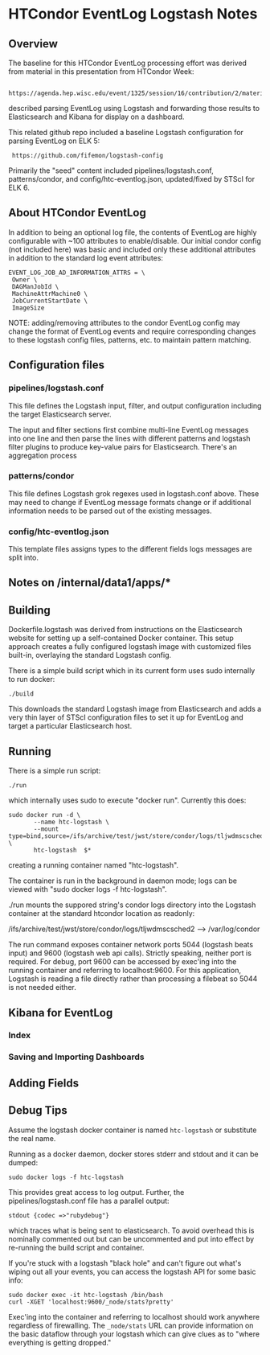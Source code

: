 # HTCondor EventLog Logstash Notes

## Overview

The baseline for this HTCondor EventLog processing effort was derived
from material in this presentation from HTCondor Week:

       https://agenda.hep.wisc.edu/event/1325/session/16/contribution/2/material/slides/0.pdf

described parsing EventLog using Logstash and forwarding those results
to Elasticsearch and Kibana for display on a dashboard.

This related github repo included a baseline Logstash configuration for parsing
EventLog on ELK 5:

     https://github.com/fifemon/logstash-config

Primarily the "seed" content included pipelines/logstash.conf,
patterns/condor, and config/htc-eventlog.json, updated/fixed by
STScI for ELK 6.

## About HTCondor EventLog

In addition to being an optional log file, the contents of EventLog
are highly configurable with ~100 attributes to enable/disable.  Our
initial condor config (not included here) was basic and included only
these additional attributes in addition to the standard log event
attributes:

```
EVENT_LOG_JOB_AD_INFORMATION_ATTRS = \
 Owner \
 DAGManJobId \
 MachineAttrMachine0 \
 JobCurrentStartDate \
 ImageSize
```

NOTE: adding/removing attributes to the condor EventLog config may
change the format of EventLog events and require corresponding changes
to these logstash config files, patterns, etc. to maintain pattern
matching.

## Configuration files

### pipelines/logstash.conf

This file defines the Logstash input, filter, and output configuration
including the target Elasticsearch server.   

The input and filter sections first combine multi-line EventLog
messages into one line and then parse the lines with different
patterns and logstash filter plugins to produce key-value pairs for
Elasticsearch.    There's an aggregation process 

### patterns/condor

This file defines Logstash grok regexes used in logstash.conf above.  These
may need to change if EventLog message formats change or if additional
information needs to be parsed out of the existing messages.

### config/htc-eventlog.json

This template files assigns types to the different fields logs messages are
split into.

## Notes on /internal/data1/apps/*

## Building

Dockerfile.logstash was derived from instructions on the Elasticsearch
website for setting up a self-contained Docker container.  This setup
approach creates a fully configured logstash image with customized
files built-in, overlaying the standard Logstash config.

There is a simple build script which in its current form uses sudo
internally to run docker:

```
./build
```

This downloads the standard Logstash image from Elasticsearch and adds
a very thin layer of STScI configuration files to set it up for EventLog
and target a particular Elasticsearch host.

## Running

There is a simple run script:

```
./run
```

which internally uses sudo to execute "docker run".   Currently this does:

```
sudo docker run -d \
       --name htc-logstash \
       --mount type=bind,source=/ifs/archive/test/jwst/store/condor/logs/tljwdmscsched2,destination=/var/log/condor,readonly \
       htc-logstash  $*
```

creating a running container named "htc-logstash".  

The container is run in the background in daemon mode; logs can be
viewed with "sudo docker logs -f htc-logstash".

./run mounts the suppored string's condor logs directory into the
Logstash container at the standard htcondor location as readonly:

/ifs/archive/test/jwst/store/condor/logs/tljwdmscsched2  -->   /var/log/condor

The run command exposes container network ports 5044 (logstash beats
input) and 9600 (logstash web api calls).  Strictly speaking, neither
port is required.  For debug, port 9600 can be accessed by exec'ing
into the running container and referring to localhost:9600.  For this
application, Logstash is reading a file directly rather than
processing a filebeat so 5044 is not needed either.

## Kibana for EventLog

### Index 

### Saving and Importing Dashboards

## Adding Fields

## Debug Tips

Assume the logstash docker container is named ```htc-logstash``` or substitute
the real name.

Running as a docker daemon, docker stores stderr and stdout and it can be dumped:

```
sudo docker logs -f htc-logstash
```

This provides great access to log output.  Further, the
pipelines/logstash.conf file has a parallel output:

```
stdout {codec =>"rubydebug"}
```

which traces what is being sent to elasticsearch.  To avoid overhead
this is nominally commented out but can be uncommented and put into
effect by re-running the build script and container.

If you're stuck with a logstash "black hole" and can't figure out
what's wiping out all your events, you can access the logstash API for
some basic info:

```
sudo docker exec -it htc-logstash /bin/bash
curl -XGET 'localhost:9600/_node/stats?pretty'
```

Exec'ing into the container and referring to localhost should work
anywhere regardless of firewalling.  The ```_node/stats``` URL can
provide information on the basic dataflow through your logstash which
can give clues as to "where everything is getting dropped."

